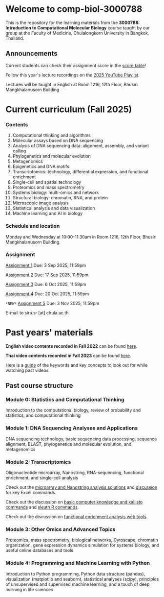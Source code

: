# Welcome to comp-biol-3000788
This is the repository for the learning materials from the **3000788: Introduction to Computational Molecular Biology** course taught by our group at the Faculty of Medicine, Chulalongkorn University in Bangkok, Thailand.

## Announcements
Current students can check their assignment score in the [score table](https://github.com/cmb-chula/comp-biol-3000788/blob/main/PS_scores.md)!

Follow this year's lecture recordings on the [2025 YouTube Playlist](https://www.youtube.com/playlist?list=PLJIJClalm2xP7T1e8uFOoNCewdHCrCmTT).

Lectures will be taught in English at Room 1216, 12th Floor, Bhusiri Mangkhalanusorn Building


# Current curriculum (Fall 2025)
### Contents
1. Computational thinking and algorithms
2. Molecular assays based on DNA sequencing
3. Analysis of DNA sequencing data: alignment, assembly, and variant calling
4. Phylogenetics and molecular evolution
5. Metagenomics
6. Epigenetics and DNA motifs
7. Transcriptomics: technology, differential expression, and functional enrichment
8. Single-cell and spatial technology
9. Proteomics and mass spectrometry
10. Systems biology: multi-omics and network
11. Structural biology: chromatin, RNA, and protein
12. Microscopic image analysis
13. Statistical analysis and data visualization
14. Machine learning and AI in biology

### Schedule and location
Monday and Wednesday at 10:00-11:30am in Room 1216, 12th Floor, Bhusiri Mangkhalanusorn Building.

### Assignment
[Assignment 1](https://github.com/cmb-chula/comp-biol-3000788/blob/main/assignment/3000788_Fall2025_assignment1.pdf) Due: 3 Sep 2025, 11:59pm

[Assignment 2](https://github.com/cmb-chula/comp-biol-3000788/blob/main/assignment/3000788_Fall2025_assignment2.pdf) Due: 17 Sep 2025, 11:59pm

[Assignment 3](https://github.com/cmb-chula/comp-biol-3000788/blob/main/assignment/3000788_Fall2025_assignment3.pdf) Due: 6 Oct 2025, 11:59pm

[Assignment 4](https://github.com/cmb-chula/comp-biol-3000788/blob/main/assignment/3000788_Fall2025_assignment4.pdf) Due: 20 Oct 2025, 11:59pm

`*NEW*` [Assignment 5](https://github.com/cmb-chula/comp-biol-3000788/blob/main/assignment/3000788_Fall2025_assignment5.pdf) Due: 3 Nov 2025, 11:59pm

E-mail to sira.sr [at] chula.ac.th


# Past years' materials
**English video contents recorded in Fall 2022** can be found [here](https://github.com/cmb-chula/comp-biol-3000788/blob/main/EN_videos.md).

**Thai video contents recorded in Fall 2023** can be found [here](https://github.com/cmb-chula/comp-biol-3000788/blob/main/TH_videos.md).

Here is a [guide](https://github.com/cmb-chula/comp-biol-3000788/blob/main/Video_study_guide.xlsx) of the keywords and key concepts to look out for while watching past videos.

## Past course structure
### Module 0: Statistics and Computational Thinking
Introduction to the computational biology, review of probability and statistics, and computational thinking

### Module 1: DNA Sequencing Analyses and Applications
DNA sequencing technology, basic sequencing data processing, sequence alignment, BLAST, phylogenetics and molecular evolution, and metagenomics

### Module 2: Transcriptomics
Oligonucleotide microarray, Nanostring, RNA-sequencing, functional enrichment, and single-cell analysis

Check out the [microarray and Nanostring analysis solutions](https://github.com/cmb-chula/comp-biol-3000788/tree/main/demo) and [discussion](https://github.com/cmb-chula/comp-biol-3000788/discussions/12) for key Excel commands.

Check out the discussion on [basic computer knowledge and kallisto commands](https://github.com/cmb-chula/comp-biol-3000788/discussions/13) and [sleuth R commands](https://github.com/cmb-chula/comp-biol-3000788/discussions/14).

Check out the discussion on [functional enrichment analysis web tools](https://github.com/cmb-chula/comp-biol-3000788/discussions/16).

### Module 3: Other Omics and Advanced Topics
Proteomics, mass spectrometry, biological networks, Cytoscape, chromatin organization, gene expression dynamics simulation for systems biology, and useful online databases and tools 

### Module 4: Programming and Machine Learning with Python
Introduction to Python programming, Python data structure (pandas), visualization (matplotlib and seaborn), statistical analyses (scipy), principles of unsupervised and supervised machine learning, and a touch of deep learning in life sciences
